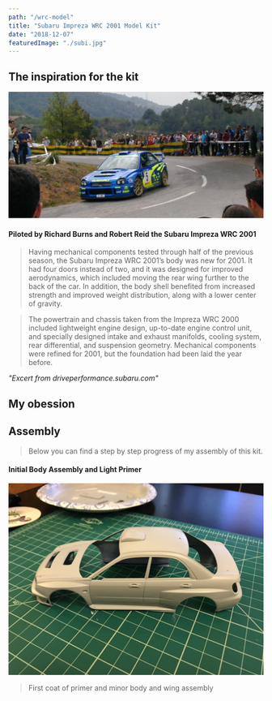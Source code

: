 ```yaml
---
path: "/wrc-model"
title: "Subaru Impreza WRC 2001 Model Kit"
date: "2018-12-07"
featuredImage: "./subi.jpg"
---
```


## The inspiration for the kit

![WRC2001](wrc2001.jpg)

#### Piloted by Richard Burns and Robert Reid the Subaru Impreza WRC 2001

> Having mechanical components tested through half of the previous season, the Subaru Impreza WRC 2001’s body was new for 2001. It had four doors instead of two, and it was designed for improved aerodynamics, which included moving the rear wing further to the back of the car. In addition, the body shell benefited from increased strength and improved weight distribution, along with a lower center of gravity.

> The powertrain and chassis taken from the Impreza WRC 2000 included lightweight engine design, up-to-date engine control unit, and specially designed intake and exhaust manifolds, cooling system, rear differential, and suspension geometry. Mechanical components were refined for 2001, but the foundation had been laid the year before.

_"Excert from driveperformance.subaru.com"_

## My obession

## Assembly

> Below you can find a step by step progress of my assembly of this kit.

#### Initial Body Assembly and Light Primer

![Primer](IMG_0872.JPG)

> First coat of primer and minor body and wing assembly
